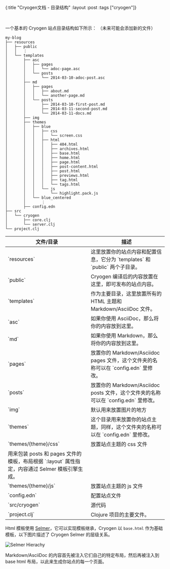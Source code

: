 {:title "Cryogen文档 - 目录结构"
 :layout :post
 :tags  ["cryogen"]}

 <br>

一个基本的 Cryogen 站点目录结构如下所示：
（未来可能会添加新的文件）

```
my-blog
├── resources
│   ├── public
│   │   ⋮
│   └── templates
│       ├── asc
│       │   ├── pages
│       │   │   └── adoc-page.asc
│       │   └── posts
│       │       └── 2014-03-10-adoc-post.asc
│       ├── md
│       │   ├── pages
│       │   │   ├── about.md
│       │   │   └── another-page.md
│       │   └── posts
│       │       ├── 2014-03-10-first-post.md
│       │       ├── 2014-03-11-second-post.md
│       │       └── 2014-03-11-docs.md
│       ├── img
│       ├── themes
│       │   ├── blue
│       │   │   ├── css
│       │   │   │   └── screen.css
│       │   │   ├── html
│       │   │   │   ├── 404.html
│       │   │   │   ├── archives.html
│       │   │   │   ├── base.html
│       │   │   │   ├── home.html
│       │   │   │   ├── page.html
│       │   │   │   ├── post-content.html
│       │   │   │   ├── post.html
│       │   │   │   ├── previews.html
│       │   │   │   ├── tag.html
│       │   │   │   └── tags.html
│       │   │   └── js
│       │   │       └── highlight.pack.js
│       │   └── blue_centered
│       │       ⋮
│       ├── config.edn
├── src
│   └── cryogen
│       ├── core.clj
│       └── server.clj       
└── project.clj
```

<table class="table table-bordered">
<thead>
<tr>
<th>文件/目录</th>
<th>描述</th>
</tr>
</thead>
<tbody>
<tr>
<td>`resources`</td>
<td>这里放置你的站点内容和配置信息，它分为 `templates` 和 `public` 两个子目录。</td>
</tr>
<tr>
<td>`public`</td>
<td>Cryogen 编译后的内容放置在这里，即可发布的站点内容。</td>
</tr>
<tr>
<td>`templates`</td>
<td>作为主要目录，这里放置所有的 HTML 主题和 Markdown/AsciiDoc 文件。</td>
</tr>
<tr>
<td>`asc`</td>
<td>如果你使用 AsciiDoc，那么将你的内容放到这里。</td>
</tr>
<tr>
<td>`md`</td>
<td>如果你使用 Markdown，那么将你的内容放到这里。</td>
</tr>
<tr>
<td>`pages`</td>
<td>放置你的  Markdown/Asciidoc pages 文件，这个文件夹的名称可以在  `config.edn` 里修改。</td>
</tr>
<tr>
<td>`posts`</td>
<td>放置你的  Markdown/Asciidoc posts 文件，这个文件夹的名称可以在  `config.edn` 里修改。</td>
</tr>
<tr>
<td>`img`</td>
<td>默认用来放置图片的地方</td>
</tr>
<tr>
<td>`themes`</td>
<td>这个目录用来放置你的站点主题，同样，这个文件夹的名称可以在  `config.edn` 里修改。</td>
</tr>
<tr>
<td>`themes/{theme}/css`</td>
<td>放置站点主题的 css 文件</td>
</tr>
<tr>
<td>用来包装 posts 和 pages 文件的模板，布局根据 `:layout` 属性指定，内容通过 Selmer 模板引擎生成。</td>
</tr>
<tr>
<td>`themes/{theme}/js`</td>
<td>放置站点主题的 js 文件</td>
</tr>
<tr>
<td>`config.edn`</td>
<td>配置站点文件</td>
</tr>
<tr>
<td>`src/cryogen`</td>
<td>源代码</td>
</tr>
<tr>
<td>`project.clj`</td>
<td>Clojure 项目的主要文件。</td>
</tr>
</tbody>
</table>

Html 模板使用 [Selmer](https://github.com/yogthos/Selmer)，它可以实现模板继承，Cryogen 以 `base.html` 作为基础模板，以下图片描述了 Cryogen Selmer 的层级关系。

![Selmer Hierachy](http://oem503hzx.bkt.clouddn.com/selmer-hierachy.png)

Markdown/AsciiDoc 的内容首先被注入它们自己的特定布局，然后再被注入到 base html 布局，以此来生成你站点的每一个页面。
